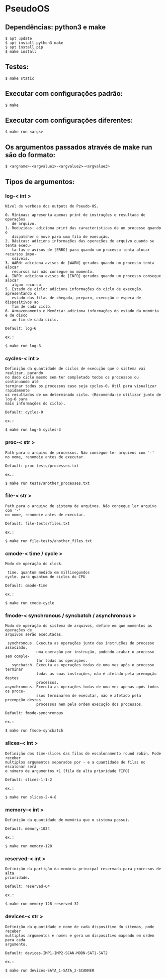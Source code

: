 # PseudoOS

## Dependências: python3 e make

    $ apt update
    $ apt install python3 make
    $ apt install pip
    $ make install

## Testes:

    $ make static

## Executar com configurações padrão:

    $ make

## Executar com configurações diferentes:

    $ make run <args>

## Os argumentos passados através de make run são do formato:

    $ <argname>-<argvalue1>-<argvalue2>-<argvalue3>

## Tipos de argumentos:
### log-< int >

    Nível de verbose dos outputs do Pseudo-OS.

    0. Mínimas: apresenta apenas print de instruções e resultado de operações
       de arquivo.
    1. Reduzidas: adiciona print das caracteristicas de um processo quando o
       dispatcher o move para uma fila de execução.
    2. Básicas: adiciona informações das operações de arquivo quando se tenta execu-
       ta-las e avisos de [ERRO] para quando um processo tenta alocar recursos impo-
       ssíveis.
    3. WARN: adiciona avisos de [WARN] gerados quando um processo tenta alocar
       recursos mas não consegue no momento. 
    4. INFO: adiciona avisos de [INFO] gerados quando um processo consegue alocar
       algum recurso.
    5. Estado de ciclo: adiciona informações do ciclo de execução, apresentando o
       estado das filas de chegada, preparo, execução e espera de dispositivos ao
       fim de cada ciclo.
    6. Armazenamento e Memória: adiciona informações do estado da memória e de disco
       ao fim de cada ciclo. 

    Default: log-6

    ex.:

    $ make run log-3

### cycles-< int >

    Definição da quantidade de ciclos de execução que o sistema vai realizar, parando
    no dado ciclo mesmo sem ter completado todos os processos ou continuando até
    terminar todos os processos caso seja cycles-0. Útil para visualizar rapidamente
    os resultados de um determinado ciclo. (Recomenda-se utilizar junto de log-6 para
    mais informações do ciclo).

    Default: cycles-0

    ex.:

    $ make run log-6 cycles-3

### proc-< str >

    Path para o arquivo de processos. Não consegue ler arquivos com '-'
    no nome, renomeie antes de executar.

    Default: proc-tests/processes.txt

    ex.:

    $ make run tests/another_processes.txt

### file-< str >

    Path para o arquivo de sistema de arquivos. Não consegue ler arquivo com '-'
    no nome, renomeie antes de executar.

    Default: file-tests/files.txt

    ex.:

    $ make run file-tests/another_files.txt

### cmode-< time / cycle >

    Modo de operação do clock.

     time. quantum medido em millisegundos
    cycle. para quantum de ciclos do CPU

    Default: cmode-time

    ex.:

    $ make run cmode-cycle

### fmode-< synchronous / syncbatch / asynchronous >

    Modo de operação do sistema de arquivos, define em que momentos as operações de
    arquivos serão executadas.

     synchronous. Executa as operações junto das instruções do processo associado,
                  uma operação por instrução, podendo acabar o processo sem comple-
                  tar todas as operações.
       syncbatch. Executa as operações todas de uma vez após o processo terminar
                  todas as suas instruções, não é afetado pela preempção destes
                  processos.
    asynchronous. Executa as operações todas de uma vez apenas após todos os proce-
                  ssos terminarem de executar, não é afetado pela preempção destes
                  processos nem pela ordem execução dos processos.

    Default: fmode-synchronous

    ex.:

    $ make run fmode-syncbatch

### slices-< int >

    Definição dos time-slices das filas de escalonamento round robin. Pode receber
    multiplos argumentos separados por - e a quantidade de filas no escalonar será
    o número de argumentos +1 (fila de alta prioridade FIFO)

    Default: slices-1-1-2

    ex.:

    $ make run slices-2-4-8

### memory-< int >

    Definição da quantidade de memória que o sistema possui.

    Default: memory-1024

    ex.:

    $ make run memory-128

### reserved-< int >

    Definição da partição da memória principal reservada para processos de alta
    prioridade.

    Default: reserved-64

    ex.:

    $ make run memory-128 reserved-32

### devices-< str >
    Definição da quantidade e nome de cada dispositivo do sitemas, pode receber
    multiplos argumentos e nomes e gera um dispositivo mapeado em ordem para cada
    argumento.

    Default: devices-IMP1-IMP2-SCAN-MODN-SAT1-SAT2

    ex.:

    $ make run devices-SATA_1-SATA_2-SCANNER
